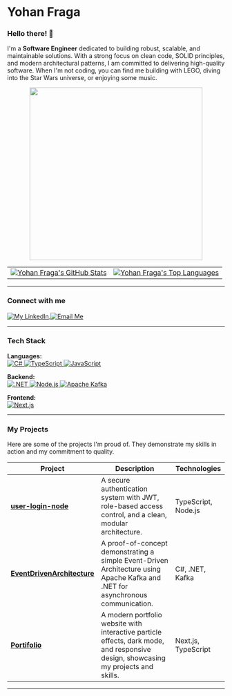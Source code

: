 
# Yohan Fraga

### Hello there! 👋

I'm a **Software Engineer** dedicated to building robust, scalable, and maintainable solutions. With a strong focus on clean code, SOLID principles, and modern architectural patterns, I am committed to delivering high-quality software. When I'm not coding, you can find me building with LEGO, diving into the Star Wars universe, or enjoying some music.

<p align="center">
  <img src="https://media.giphy.com/media/13HBDT4QSTpveU/giphy.gif" width="400" />
</p>

<table>
  <tr>
    <td>
      <a href="https://github.com/yohanfraga">
        <img src="https://github-readme-stats.vercel.app/api?username=yohanfraga&show_icons=true&theme=dracula&include_all_commits=true&count_private=true" alt="Yohan Fraga's GitHub Stats" />
      </a>
    </td>
    <td>
      <a href="https://github.com/yohanfraga">
        <img src="https://github-readme-stats.vercel.app/api/top-langs/?username=yohanfraga&langs_count=7&theme=dracula" alt="Yohan Fraga's Top Languages" />
      </a>
    </td>
  </tr>
</table>

---

### Connect with me

<p align="left">
  <a href="https://linkedin.com/in/yohanfraga" target="blank">
    <img align="center" src="https://img.shields.io/badge/LinkedIn-0077B5?style=for-the-badge&logo=linkedin&logoColor=white" alt="My LinkedIn" />
  </a>
  <a href="mailto:yohanfragasantos@gmail.com" target="blank">
    <img align="center" src="https://img.shields.io/badge/Email-D14836?style=for-the-badge&logo=gmail&logoColor=white" alt="Email Me" />
  </a>
</p>

---

### Tech Stack

<p align="left">
  <strong>Languages:</strong><br/>
  <a href="https://learn.microsoft.com/en-us/dotnet/csharp/" target="_blank">
    <img src="https://img.shields.io/badge/C%23-239120?style=for-the-badge&logo=c-sharp&logoColor=white" alt="C#"/>
  </a>
  <a href="https://www.typescriptlang.org/" target="_blank">
    <img src="https://img.shields.io/badge/TypeScript-3178C6?style=for-the-badge&logo=typescript&logoColor=white" alt="TypeScript"/>
  </a>
  <a href="https://developer.mozilla.org/en-US/docs/Web/JavaScript" target="_blank">
    <img src="https://img.shields.io/badge/JavaScript-F7DF1E?style=for-the-badge&logo=javascript&logoColor=black" alt="JavaScript"/>
  </a>
</p>

<p align="left">
  <strong>Backend:</strong><br/>
  <a href="https://dotnet.microsoft.com/" target="_blank">
    <img src="https://img.shields.io/badge/.NET-512BD4?style=for-the-badge&logo=dotnet&logoColor=white" alt=".NET"/>
  </a>
    <a href="https://nodejs.org" target="_blank">
    <img src="https://img.shields.io/badge/Node.js-339933?style=for-the-badge&logo=nodedotjs&logoColor=white" alt="Node.js"/>
  </a>
  <a href="https://kafka.apache.org/" target="_blank">
    <img src="https://img.shields.io/badge/Apache%20Kafka-231F20?style=for-the-badge&logo=apachekafka&logoColor=white" alt="Apache Kafka"/>
  </a>
</p>

<p align="left">
  <strong>Frontend:</strong><br/>
  <a href="https://nextjs.org/" target="_blank">
    <img src="https://img.shields.io/badge/Next.js-000000?style=for-the-badge&logo=nextdotjs&logoColor=white" alt="Next.js"/>
  </a>
</p>

---

### My Projects

Here are some of the projects I'm proud of. They demonstrate my skills in action and my commitment to quality.

| Project                                             | Description                                                                                                                                                             | Technologies        |
|-----------------------------------------------------|-------------------------------------------------------------------------------------------------------------------------------------------------------------------------|---------------------|
| [**user-login-node**](https://github.com/yohanfraga/user-login-node) | A secure authentication system with JWT, role-based access control, and a clean, modular architecture.                                                                  | TypeScript, Node.js |
| [**EventDrivenArchitecture**](https://github.com/yohanfraga/EventDrivenArchitecture) | A proof-of-concept demonstrating a simple Event-Driven Architecture using Apache Kafka and .NET for asynchronous communication.                                           | C#, .NET, Kafka     |
| [**Portifolio**](https://github.com/yohanfraga/Portifolio) | A modern portfolio website with interactive particle effects, dark mode, and responsive design, showcasing my projects and skills.                                            | Next.js, TypeScript |

--- 
